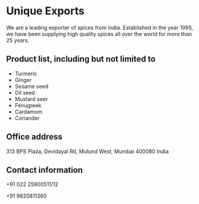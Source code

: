 # Unique Exports
We are a leading exporter of spices from India. Established in the year 1995, we have been supplying high quality spices all over the world for more than 25 years.

## Product list, including but not limited to 
* Turmeric
* Ginger 
* Sesame seed
* Dil seed
* Mustard seer
* Fenugreek 
* Cardamom 
* Coriander

## Office address 
313 BPS Plaza, Devidayal Rd, Mulund West, Mumbai 400080 India 

## Contact information 
+91 022 25900511/12

+91 9820811360
